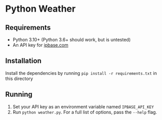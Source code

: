 # Python Weather

## Requirements
* Python 3.10+ (Python 3.6+ should work, but is untested)
* An API key for [ipbase.com](https://ipbase.com/)

## Installation
Install the dependencies by running `pip install -r requirements.txt` in this directory

## Running
1. Set your API key as an environment variable named `IPBASE_API_KEY`
2. Run `python weather.py`. For a full list of options, pass the `--help` flag.
